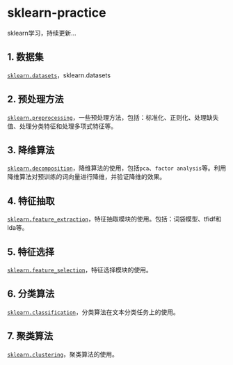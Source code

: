 # sklearn-practice
sklearn学习，持续更新...

## 1. 数据集
[`sklearn.datasets`](https://github.com/liu-nlper/sklearn-practice/tree/master/sklearn.datasets)，sklearn.datasets

## 2. 预处理方法
[`sklearn.preprocessing`](https://github.com/liu-nlper/sklearn-practice/tree/master/sklearn.preprocessing)，一些预处理方法，包括：标准化、正则化、处理缺失值、处理分类特征和处理多项式特征等。

## 3. 降维算法
[`sklearn.decomposition`](https://github.com/liu-nlper/sklearn-practice/tree/master/sklearn.decomposition)，降维算法的使用，包括`pca`、`factor analysis`等。利用降维算法对预训练的词向量进行降维，并验证降维的效果。

## 4. 特征抽取
[`sklearn.feature_extraction`](https://github.com/liu-nlper/sklearn-practice/tree/master/sklearn.feature_extraction)，特征抽取模块的使用。包括：词袋模型、tfidf和lda等。

## 5. 特征选择
[`sklearn.feature_selection`](https://github.com/liu-nlper/sklearn-practice/tree/master/sklearn.feature_selection)，特征选择模块的使用。

## 6. 分类算法
[`sklearn.classification`](https://github.com/liu-nlper/sklearn-practice/tree/master/sklearn.classification)，分类算法在文本分类任务上的使用。

## 7. 聚类算法
[`sklearn.clustering`](https://github.com/liu-nlper/sklearn-practice/tree/master/sklearn.clustering)，聚类算法的使用。
